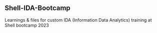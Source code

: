 ## Shell-IDA-Bootcamp
Learnings &amp; files for custom IDA (Information Data Analytics) training at Shell bootcamp 2023
